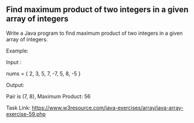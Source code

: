 ## Find maximum product of two integers in a given array of integers

Write a Java program to find maximum product of two integers in a given array of integers.

Example:

Input :

nums = { 2, 3, 5, 7, -7, 5, 8, -5 }

Output:

Pair is (7, 8), Maximum Product: 56

Task Link: https://www.w3resource.com/java-exercises/array/java-array-exercise-59.php
